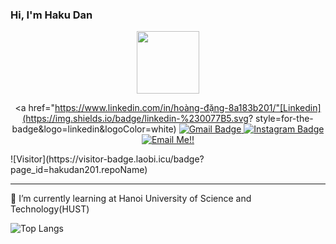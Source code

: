 ### Hi, I'm Haku Dan
<div id="header" align="center">
  <img src="https://media2.giphy.com/media/JIX9t2j0ZTN9S/giphy.gif?cid=ecf05e47tyumu8x03n8v73lsv8f5mf97eob5v3h3xnuy8dr7&ep=v1_gifs_related&rid=giphy.gif&ct=g" width="100"/>
</div>
<div id="badges" align="center">
  
  <a href="https://www.linkedin.com/in/hoàng-đặng-8a183b201/"[Linkedin](https://img.shields.io/badge/linkedin-%230077B5.svg?        style=for-the-badge&logo=linkedin&logoColor=white)</a>
  <a href="mailto:doiquanhieumk@gmail.com">
    <img src="https://img.shields.io/badge/Gmail-D14836?style=for-the-badge&logo=gmail&logoColor=white" alt="Gmail Badge"/>
  </a>
  <a href="https://www.instagram.com/hakudan._/">
    <img src="https://img.shields.io/badge/Instagram-%23E4405F.svg?style=for-the-badge&logo=Instagram&logoColor=white" alt="Instagram Badge"/>
  </a>
  <a href="mailto:kritikarvin2308@gmail.com">![Email Me!!](https://img.shields.io/badge/Gmail-D14836?style=for-the-badge&logo=gmail&logoColor=white)</a>
</div>
![Visitor](https://visitor-badge.laobi.icu/badge?page_id=hakudan201.repoName)

---

🌱 I’m currently learning at Hanoi University of Science and Technology(HUST)

![Top Langs](https://github-readme-stats.vercel.app/api/top-langs/?username=hakudan201&layout=compact)

<!--
**hakudan201/hakudan201** is a ✨ _special_ ✨ repository because its `README.md` (this file) appears on your GitHub profile.

Here are some ideas to get you started:

- 🔭 I’m currently working on ...
- 👯 I’m looking to collaborate on ...
- 🤔 I’m looking for help with ...
- 💬 Ask me about ...
- 📫 How to reach me: ...
- 😄 Pronouns: ...
- ⚡ Fun fact: ...
-->
